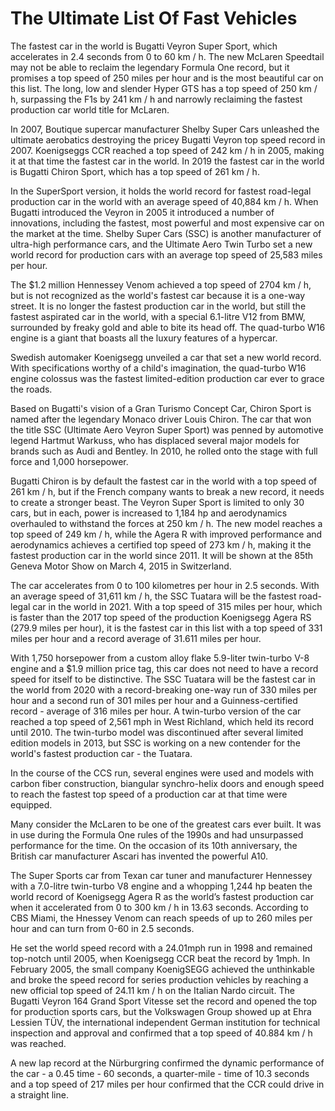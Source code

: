 # The Ultimate List Of Fast Vehicles


The fastest car in the world is Bugatti Veyron Super Sport, which accelerates in 2.4 seconds from 0 to 60 km / h. The new McLaren Speedtail may not be able to reclaim the legendary Formula One record, but it promises a top speed of 250 miles per hour and is the most beautiful car on this list. The long, low and slender Hyper GTS has a top speed of 250 km / h, surpassing the F1s by 241 km / h and narrowly reclaiming the fastest production car world title for McLaren.

In 2007, Boutique supercar manufacturer Shelby Super Cars unleashed the ultimate aerobatics destroying the pricey Bugatti Veyron top speed record in 2007. Koenigseggs CCR reached a top speed of 242 km / h in 2005, making it at that time the fastest car in the world. In 2019 the fastest car in the world is Bugatti Chiron Sport, which has a top speed of 261 km / h.

In the SuperSport version, it holds the world record for fastest road-legal production car in the world with an average speed of 40,884 km / h. When Bugatti introduced the Veyron in 2005 it introduced a number of innovations, including the fastest, most powerful and most expensive car on the market at the time. Shelby Super Cars (SSC) is another manufacturer of ultra-high performance cars, and the Ultimate Aero Twin Turbo set a new world record for production cars with an average top speed of 25,583 miles per hour.

The $1.2 million Hennessey Venom achieved a top speed of 2704 km / h, but is not recognized as the world's fastest car because it is a one-way street. It is no longer the fastest production car in the world, but still the fastest aspirated car in the world, with a special 6.1-litre V12 from BMW, surrounded by freaky gold and able to bite its head off. The quad-turbo W16 engine is a giant that boasts all the luxury features of a hypercar.

Swedish automaker Koenigsegg unveiled a car that set a new world record. With specifications worthy of a child's imagination, the quad-turbo W16 engine colossus was the fastest limited-edition production car ever to grace the roads.

Based on Bugatti's vision of a Gran Turismo Concept Car, Chiron Sport is named after the legendary Monaco driver Louis Chiron. The car that won the title SSC (Ultimate Aero Veyron Super Sport) was penned by automotive legend Hartmut Warkuss, who has displaced several major models for brands such as Audi and Bentley. In 2010, he rolled onto the stage with full force and 1,000 horsepower.

Bugatti Chiron is by default the fastest car in the world with a top speed of 261 km / h, but if the French company wants to break a new record, it needs to create a stronger beast. The Veyron Super Sport is limited to only 30 cars, but in each, power is increased to 1,184 hp and aerodynamics overhauled to withstand the forces at 250 km / h. The new model reaches a top speed of 249 km / h, while the Agera R with improved performance and aerodynamics achieves a certified top speed of 273 km / h, making it the fastest production car in the world since 2011. It will be shown at the 85th Geneva Motor Show on March 4, 2015 in Switzerland.

The car accelerates from 0 to 100 kilometres per hour in 2.5 seconds. With an average speed of 31,611 km / h, the SSC Tuatara will be the fastest road-legal car in the world in 2021. With a top speed of 315 miles per hour, which is faster than the 2017 top speed of the production Koenigsegg Agera RS (279.9 miles per hour), it is the fastest car in this list with a top speed of 331 miles per hour and a record average of 31.611 miles per hour.

With 1,750 horsepower from a custom alloy flake 5.9-liter twin-turbo V-8 engine and a $1.9 million price tag, this car does not need to have a record speed for itself to be distinctive. The SSC Tuatara will be the fastest car in the world from 2020 with a record-breaking one-way run of 330 miles per hour and a second run of 301 miles per hour and a Guinness-certified record - average of 316 miles per hour. A twin-turbo version of the car reached a top speed of 2,561 mph in West Richland, which held its record until 2010. The twin-turbo model was discontinued after several limited edition models in 2013, but SSC is working on a new contender for the world's fastest production car - the Tuatara.

In the course of the CCS run, several engines were used and models with carbon fiber construction, biangular synchro-helix doors and enough speed to reach the fastest top speed of a production car at that time were equipped.

Many consider the McLaren to be one of the greatest cars ever built. It was in use during the Formula One rules of the 1990s and had unsurpassed performance for the time. On the occasion of its 10th anniversary, the British car manufacturer Ascari has invented the powerful A10.

The Super Sports car from Texan car tuner and manufacturer Hennessey with a 7.0-litre twin-turbo V8 engine and a whopping 1,244 hp beaten the world record of Koenigsegg Agera R as the world’s fastest production car when it accelerated from 0 to 300 km / h in 13.63 seconds. According to CBS Miami, the Hnessey Venom can reach speeds of up to 260 miles per hour and can turn from 0-60 in 2.5 seconds.

He set the world speed record with a 24.01mph run in 1998 and remained top-notch until 2005, when Koenigsegg CCR beat the record by 1mph. In February 2005, the small company KoenigSEGG achieved the unthinkable and broke the speed record for series production vehicles by reaching a new official top speed of 24.11 km / h on the Italian Nardo circuit. The Bugatti Veyron 164 Grand Sport Vitesse set the record and opened the top for production sports cars, but the Volkswagen Group showed up at Ehra Lessien TÜV, the international independent German institution for technical inspection and approval and confirmed that a top speed of 40.884 km / h was reached.

A new lap record at the Nürburgring confirmed the dynamic performance of the car - a 0.45 time - 60 seconds, a quarter-mile - time of 10.3 seconds and a top speed of 217 miles per hour confirmed that the CCR could drive in a straight line.
